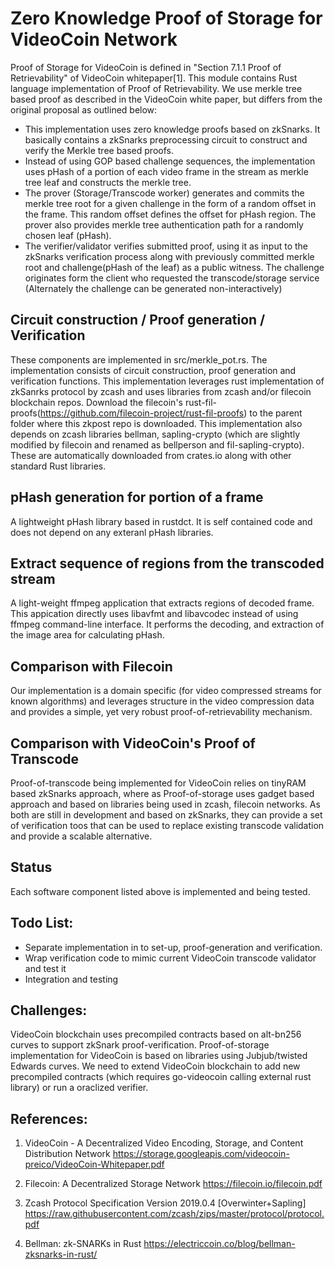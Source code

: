 # Zero Knowledge Proof of Storage for VideoCoin Network

Proof of Storage for VideoCoin is defined in  "Section 7.1.1 Proof of Retrievability" of VideoCoin whitepaper[1]. This module contains Rust language implementation of Proof of Retrievability. We use merkle tree based proof as  described in the VideoCoin white paper, but differs from the original proposal as outlined below:

* This implementation uses zero knowledge proofs based on zkSnarks. It basically contains a zkSnarks preprocessing circuit to construct and verify the Merkle tree based proofs. 
* Instead of using GOP based challenge sequences, the implementation uses pHash of a portion of each video frame in the stream as merkle tree leaf and constructs the merkle tree. 
* The prover (Storage/Transcode worker) generates and commits the merkle tree root for a given challenge in the form of a random offset in the frame. This random offset defines the offset for pHash region. The prover also provides merkle tree authentication path for a randomly chosen leaf (pHash).
* The verifier/validator verifies submitted proof, using it as input to the zkSnarks verification process along with previously committed merkle root and challenge(pHash of the leaf) as a public witness. The challenge originates form the client who requested the transcode/storage service (Alternately the challenge can be generated non-interactively)
 
## Circuit construction / Proof generation / Verification
These components are implemented in src/merkle_pot.rs. The implementation consists of circuit construction, proof generation  and verification functions. This implementation leverages rust implementation of zkSanrks protocol by zcash and uses libraries from zcash and/or filecoin blockchain repos.
Download the filecoin's rust-fil-proofs(https://github.com/filecoin-project/rust-fil-proofs) to the parent folder where this zkpost repo is downloaded. This implementation also depends on zcash libraries bellman, sapling-crypto (which are slightly modified by filecoin and renamed as bellperson and fil-sapling-crypto). These are automatically downloaded from crates.io along with other standard Rust libraries.
   
## pHash generation for portion of a frame
A lightweight pHash library based in rustdct. It is self contained code and does not depend on any exteranl pHash libraries.

## Extract sequence of regions from the transcoded stream
A light-weight ffmpeg application that extracts regions of  decoded frame. This appication directly uses libavfmt and libavcodec instead of using ffmpeg command-line interface. It performs the decoding, and extraction of the image area for calculating pHash.

## Comparison with Filecoin
Our implementation is a domain specific (for video compressed streams for known algorithms) and leverages structure in the video compression data and provides a simple, yet very robust proof-of-retrievability mechanism.

## Comparison with VideoCoin's Proof of Transcode
Proof-of-transcode being implemented for VideoCoin relies on tinyRAM based zkSnarks approach, where as Proof-of-storage uses gadget based approach and based on libraries being used in zcash, filecoin networks. As both are still in development and based on zkSnarks, they can provide a set of verification toos that can be used to replace existing transcode validation and provide a scalable alternative. 

## Status
Each software component listed above is implemented and being tested.

## Todo List:
* Separate implementation in to set-up, proof-generation and verification.
* Wrap verification code to mimic current VideoCoin transcode validator and test it
* Integration and testing

## Challenges:
VideoCoin blockchain uses precompiled contracts based on alt-bn256 curves  to support zkSnark proof-verification. Proof-of-storage implementation for VideoCoin is based on libraries using Jubjub/twisted Edwards curves. We need to extend VideoCoin blockchain to add new precompiled contracts (which requires go-videocoin calling external rust library) or run a oraclized verifier.

## References:

1. VideoCoin - A Decentralized Video Encoding, Storage, and Content Distribution Network
https://storage.googleapis.com/videocoin-preico/VideoCoin-Whitepaper.pdf

2. Filecoin: A Decentralized Storage Network
https://filecoin.io/filecoin.pdf

3. Zcash Protocol Specification Version 2019.0.4 [Overwinter+Sapling]
https://raw.githubusercontent.com/zcash/zips/master/protocol/protocol.pdf

4. Bellman: zk-SNARKs in Rust
https://electriccoin.co/blog/bellman-zksnarks-in-rust/
